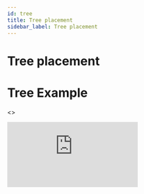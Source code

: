 ```yaml
---
id: tree
title: Tree placement
sidebar_label: Tree placement
---
```

# Tree placement

# Tree Example

<>
  <div
    style={{
      boxSizing: 'content-box',
      position: 'relative',
      maxWidth: '2560px',
      aspectRatio: '2560 / 1308',
      paddingBottom: '40px',
      border: '1px solid #e2e8f0',
      borderRadius: '12px',
      boxShadow:
        '0px 0px 1px rgba(45, 55, 72, 0.05), 0px 4px 8px rgba(45, 55, 72, 0.1)',
      overflow: 'hidden',
    }}
  >
    <iframe
      src="https://darktree-insect-phylogenomics.github.io/darktree.github.io/static/tree/taxonium.html"
      frameborder="0"
      scrolling="no"
      style={{
        top: 0,
        left: 0,
        width: '100%',
        height: '100%',
      }}
    ></iframe>
  </div>
</>
